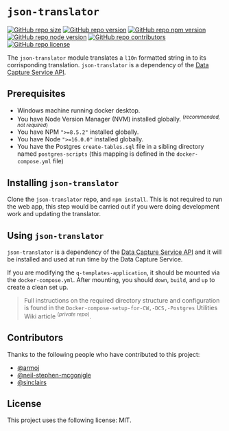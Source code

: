 # `json-translator`
[![GitHub repo size](https://img.shields.io/github/repo-size/CriminalInjuriesCompensationAuthority/json-translator)](https://github.com/CriminalInjuriesCompensationAuthority/json-translator)
[![GitHub repo version](https://img.shields.io/github/package-json/v/CriminalInjuriesCompensationAuthority/json-translator)](https://github.com/CriminalInjuriesCompensationAuthority/json-translator/releases/latest)
[![GitHub repo npm version](https://img.shields.io/badge/npm_version-no_engines_data-blue)](https://github.com/CriminalInjuriesCompensationAuthority/json-translator/blob/master/package.json#L7)
[![GitHub repo node version](https://img.shields.io/badge/node_version-no_engines_data-blue)](https://github.com/CriminalInjuriesCompensationAuthority/json-translator/blob/master/package.json#L8)
[![GitHub repo contributors](https://img.shields.io/github/contributors/CriminalInjuriesCompensationAuthority/json-translator)](https://github.com/CriminalInjuriesCompensationAuthority/json-translator/graphs/contributors)
[![GitHub repo license](https://img.shields.io/github/package-json/license/CriminalInjuriesCompensationAuthority/json-translator)](https://github.com/CriminalInjuriesCompensationAuthority/json-translator/blob/master/LICENSE)


The `json-translator` module translates a `l10n` formatted string in to its corrisponding translation. `json-translator` is a dependency of the [Data Capture Service API](https://github.com/CriminalInjuriesCompensationAuthority/data-capture-service). 

## Prerequisites
* Windows machine running docker desktop.
* You have Node Version Manager (NVM) installed globally. <sup>(_recommended, not required_)</sup>
* You have NPM `">=8.5.2"` installed globally.
* You have Node `">=16.0.0"` installed globally.
* You have the Postgres `create-tables.sql` file in a sibling directory named `postgres-scripts` (this mapping is defined in the `docker-compose.yml` file)

## Installing `json-translator`

Clone the `json-translator` repo, and `npm install`. This is not required to run the web app, this step would be carried out if you were doing development work and updating the translator.

## Using `json-translator`
`json-translator` is a dependency of the [Data Capture Service API](https://github.com/CriminalInjuriesCompensationAuthority/data-capture-service) and it will be installed and used at run time by the Data Capture Service.

If you are modifying the `q-templates-application`, it should be mounted via the `docker-compose.yml`. After mounting, you should `down`, `build`, and `up` to create a clean set up.

> Full instructions on the required directory structure and configuration is found in the `Docker-compose-setup-for-CW,-DCS,-Postgres` Utilities Wiki article <sup>(_private repo_)</sup>.

## Contributors
Thanks to the following people who have contributed to this project:
* [@armoj](https://github.com/armoj)
* [@neil-stephen-mcgonigle](https://github.com/neil-stephen-mcgonigle)
* [@sinclairs](https://github.com/sinclairs)


## License
This project uses the following license: MIT.

